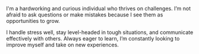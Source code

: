 I'm a hardworking and curious individual who thrives on challenges. I’m not afraid to ask questions or make mistakes because I see them as opportunities to grow. 

I handle stress well, stay level-headed in tough situations, and communicate effectively with others. Always eager to learn, I’m constantly looking to improve myself and take on new experiences.
